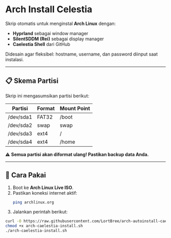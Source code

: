 # Arch Install Celestia

Skrip otomatis untuk menginstal **Arch Linux** dengan:
- **Hyprland** sebagai window manager
- **SilentSDDM (Rei)** sebagai display manager
- **Caelestia Shell** dari GitHub

Didesain agar fleksibel: hostname, username, dan password diinput saat instalasi.

---

## 📋 Skema Partisi

Skrip ini mengasumsikan partisi berikut:

| Partisi  | Format | Mount Point |
|----------|--------|-------------|
| /dev/sda1 | FAT32  | /boot       |
| /dev/sda2 | swap   | swap        |
| /dev/sda3 | ext4   | /           |
| /dev/sda4 | ext4   | /home       |

⚠️ **Semua partisi akan diformat ulang! Pastikan backup data Anda.**

---

## 🚀 Cara Pakai

1. Boot ke **Arch Linux Live ISO**.
2. Pastikan koneksi internet aktif:
   ```bash
   ping archlinux.org
3. Jalankan perintah berikut:
```bash
curl -O https://raw.githubusercontent.com/LortBree/arch-autoinstall-caelestia/main/arch-caelestia-install.sh
chmod +x arch-caelestia-install.sh
./arch-caelestia-install.sh
